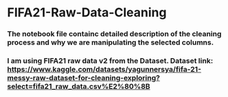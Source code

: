 # FIFA21-Raw-Data-Cleaning
### The notebook file containc detailed description of the cleaning process and why we are manipulating the selected columns.
### I am using FIFA21 raw data v2 from the Dataset. Dataset link: https://www.kaggle.com/datasets/yagunnersya/fifa-21-messy-raw-dataset-for-cleaning-exploring?select=fifa21_raw_data.csv%E2%80%8B
